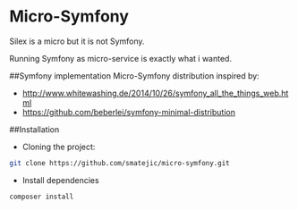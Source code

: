 # Micro-Symfony

Silex is a micro but it is not Symfony.

Running Symfony as micro-service is exactly what i wanted.

##Symfony implementation
Micro-Symfony distribution inspired by:
- http://www.whitewashing.de/2014/10/26/symfony_all_the_things_web.html
- https://github.com/beberlei/symfony-minimal-distribution

##Installation

- Cloning the project:
```bash
git clone https://github.com/smatejic/micro-symfony.git
```
- Install dependencies
```bash
composer install



